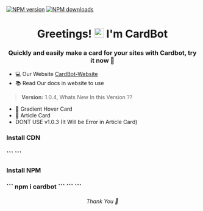 [![NPM version](https://img.shields.io/badge/versions-1.0.4-blue)](https://npmjs.org/package/cardbot)
[![NPM downloads](https://img.shields.io/badge/download-70%20people%2Fweek-green)](https://npmjs.org/package/cardbot)

<h1 align="center">Greetings! <img src="https://media.giphy.com/media/hvRJCLFzcasrR4ia7z/giphy.gif" width="25px"> I'm CardBot</h1>
<h3 align="center"> Quickly and easily make a card for your sites with Cardbot, try it now 💖</h3>

 - 💻 Our Website [CardBot-Website](https://cardbot.netlify.app/)
 - 📚 Read Our docs in website to use



> **Version:** 1.0.4, Whats New In this Version ??
+ 🎨 Gradient Hover Card 
+ 📰 Article Card
+ DONT USE v1.0.3 (It Will be Error in Article Card)

<h3 align="left"> Install CDN <h3>
 ```
 <link rel="stylesheet" href="https://unpkg.com/cardbot/style.css">  
```
<h3 align="left"> Install NPM <h3>
 ```
 npm i cardbot
```
```
<link rel="stylesheet" href="node_modules/cardbot/style.css">   
```


 <h6 align="center"> Thank You 🤞<h6>


